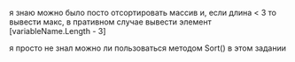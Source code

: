 я знаю можно было посто отсортировать массив и, если длина < 3 то вывести макс, в пративном случае вывести элемент [variableName.Length - 3]

я просто не знал можно ли пользоваться методом Sort() в этом задании

